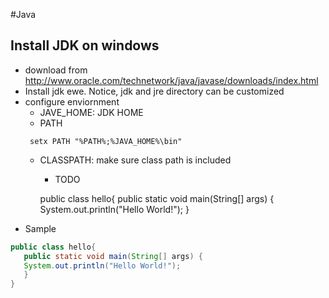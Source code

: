 #Java
## Install JDK on windows
* download from http://www.oracle.com/technetwork/java/javase/downloads/index.html
* Install jdk ewe. Notice, jdk and jre directory can be customized 
* configure enviornment
  * JAVE_HOME: JDK HOME
  * PATH 
  ```
   setx PATH "%PATH%;%JAVA_HOME%\bin"
  ```
  * CLASSPATH: make sure class path is included
    * TODO
    
    public class hello{
    public static void main(String[] args) {
    System.out.println("Hello World!");
    }
* Sample
 ```java
 public class hello{
    public static void main(String[] args) {
    System.out.println("Hello World!");
    }
}
 ```
